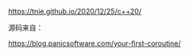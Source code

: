 
https://tnie.github.io/2020/12/25/c++20/

源码来自：

https://blog.panicsoftware.com/your-first-coroutine/
